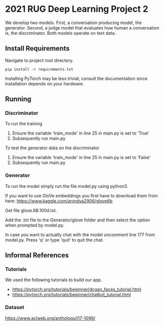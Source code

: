 # 2021 RUG Deep Learning Project 2

We develop two models.
First, a conversation producing model, the generator.
Second, a judge model that evaluates how human a conversation is, the discriminator.
Both models operate on text data.

## Install Requirements

Navigate to project root directory.

    pip install -r requirements.txt

Installing PyTorch may be less trivial; consult the documentation since installation depends on your hardware.

## Running

### Discriminator

To run the training
  1. Ensure the variable 'train_mode' in line 25 in main.py is set to 'True'
  2. Subsequently run main.py
  
To test the generator data on the discriminator
  1. Ensure the variable 'train_mode' in line 25 in main.py is set to 'False'
  2. Subsequently run main.py

### Generator

To run the model simply run the file model.py using python3.

If you want to use GloVe embeddings you first have to download them from here:
<https://www.kaggle.com/anindya2906/glove6b>

Get file glove.6B.100d.txt.

Add the .txt file to the Generator/glove folder and then select the option when
prompted by model.py.

In case you want to actually chat with the model uncomment line 177 from model.py.
Press 'q' or type 'quit' to quit the chat.

## Informal References

### Tutorials

We used the following tutorials to build our app.

- https://pytorch.org/tutorials/beginner/dcgan_faces_tutorial.html
- https://pytorch.org/tutorials/beginner/chatbot_tutorial.html

### Dataset

https://www.aclweb.org/anthology/I17-1099/